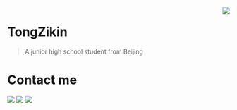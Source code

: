 <a href="#">
<img align="right" src="https://github-readme-stats.vercel.app/api?username=Zikinn&show_icons=true&hide_border=true">
</a>

# TongZikin
> A junior high school student from Beijing

# Contact me
[![](https://img.shields.io/badge/-https://zuertx.tk-0e83cd?style=flat-square&logo=Blogger&logoColor=fff)](https://tangzhiqian.cn)
[![](https://img.shields.io/badge/-@zuertx-3db6f1?style=flat-square&logo=Telegram&logoColor=2ca5e0)](https://t.me/zuertx)
[![](https://img.shields.io/badge/-zuertx@gmail.com-911318?style=flat-square&logo=Mail.RU&logoColor=white&labelColor=c14438)](mailto:zuertx_at_gmail.com)
<!--
**Zikinn/Zikinn** is a ✨ _special_ ✨ repository because its `README.md` (this file) appears on your GitHub profile.

Here are some ideas to get you started:

- 🔭 I’m currently working on ...
- 🌱 I’m currently learning ...
- 👯 I’m looking to collaborate on ...
- 🤔 I’m looking for help with ...
- 💬 Ask me about ...
- 📫 How to reach me: ...
- 😄 Pronouns: ...
- ⚡ Fun fact: ...
-->
